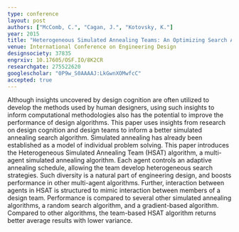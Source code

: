 ```yaml
---
type: conference
layout: post
authors: ["McComb, C.", "Cagan, J.", "Kotovsky, K."]
year: 2015
title: "Heterogeneous Simulated Annealing Teams: An Optimizing Search Algorithm Inspired by Engineering Design Teams"
venue: International Conference on Engineering Design
designsociety: 37835
engrxiv: 10.17605/OSF.IO/8K2CR
researchgate: 275522620
googlescholar: "0P9w_S0AAAAJ:LkGwnXOMwfcC"
accepted: true
---
```

Although insights uncovered by design cognition are often utilized to develop the methods used by human designers, using such insights to inform computational methodologies also has the potential to improve the performance of design algorithms. This paper uses insights from research on design cognition and design teams to inform a better simulated annealing search algorithm. Simulated annealing has already been established as a model of individual problem solving. This paper introduces the Heterogeneous Simulated Annealing Team (HSAT) algorithm, a multi-agent simulated annealing algorithm. Each agent controls an adaptive annealing schedule, allowing the team develop heterogeneous search strategies. Such diversity is a natural part of engineering design, and boosts performance in other multi-agent algorithms. Further, interaction between agents in HSAT is structured to mimic interaction between members of a design team. Performance is compared to several other simulated annealing algorithms, a random search algorithm, and a gradient-based algorithm. Compared to other algorithms, the team-based HSAT algorithm returns better average results with lower variance.
